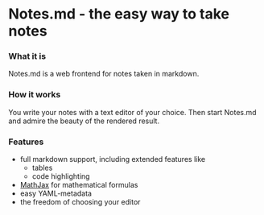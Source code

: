 
# Notes.md - the easy way to take notes

### What it is
Notes.md is a web frontend for notes taken in markdown.

### How it works
You write your notes with a text editor of your choice. Then start Notes.md and admire the beauty of the rendered result.

### Features
* full markdown support, including extended features like
	- tables
	- code highlighting
* [MathJax](https://www.mathjax.org) for mathematical formulas
* easy YAML-metadata
* the freedom of choosing your editor